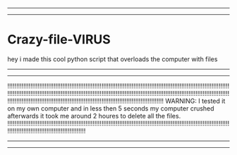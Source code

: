 -------------------------------------------------------------------------------------------------------------------------------------------------------------------------
-------------------------------------------------------------------------------------------------------------------------------------------------------------------------

# Crazy-file-VIRUS
hey i made this cool python script that overloads the computer with files

-------------------------------------------------------------------------------------------------------------------------------------------------------------------------
-------------------------------------------------------------------------------------------------------------------------------------------------------------------------

!!!!!!!!!!!!!!!!!!!!!!!!!!!!!!!!!!!!!!!!!!!!!!!!!!!!!!!!!!!!!!!!!!!!!!!!!!!!!!!!!!!!!!!!!!!!!!!!!!!!!!!!!!!!!!!!!!!!!!!!!!!!!!!!!!!!!!!!!!!!!!!!!!!!!!!!!!!!!!!!!!!!!!!!!!!!!!!!!!!!!!!!!!!!!!!!!!!!!!!!!!!!!!!!!!!!!!!!!!!!!!!!!!!!!!!!!!!!!!!!!!!!!!!!!!!!!!!!!!!!!!!!!!!!!!!!!!!!!!!!!!!!!!!!!!!!!!!!!!!!!!!!!!!!!!!!!!!!!!!!!!!!!!!!!!!!!!!!!!
WARNING: I tested it on my own computer and in less then 5 seconds my computer crushed afterwards it took me around 2 houres to delete all the files.
!!!!!!!!!!!!!!!!!!!!!!!!!!!!!!!!!!!!!!!!!!!!!!!!!!!!!!!!!!!!!!!!!!!!!!!!!!!!!!!!!!!!!!!!!!!!!!!!!!!!!!!!!!!!!!!!!!!!!!!!!!!!!!!!!!!!!!!!!!!!!!!!!!!!!!!!!!!!!!!!!!!!!!!!!

-------------------------------------------------------------------------------------------------------------------------------------------------------------------------
-------------------------------------------------------------------------------------------------------------------------------------------------------------------------
